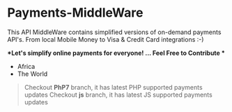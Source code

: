 # Payments-MiddleWare
This API MiddleWare contains simplified versions of on-demand payments API's. From local Mobile Money to Visa &amp; Credit Card integrations :-)

__*Let's simplify online payments for everyone! ... Feel Free to Contribute *__

- Africa
- The World
> Checkout **PhP7** branch, it has latest PHP supported payments updates
> Checkout **js** branch, it has latest JS supported payments updates